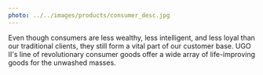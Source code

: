 ```yaml
---
photo: ../../images/products/consumer_desc.jpg
---
```


Even though consumers are less wealthy, less intelligent, and less loyal than our traditional clients, they still form a vital part of our customer base. UGO II's line of revolutionary consumer goods offer a wide array of life-improving goods for the unwashed masses.
